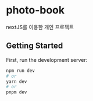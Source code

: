 # photo-book
nextJS를 이용한 개인 프로젝트

## Getting Started

First, run the development server:

```bash
npm run dev
# or
yarn dev
# or
pnpm dev
```